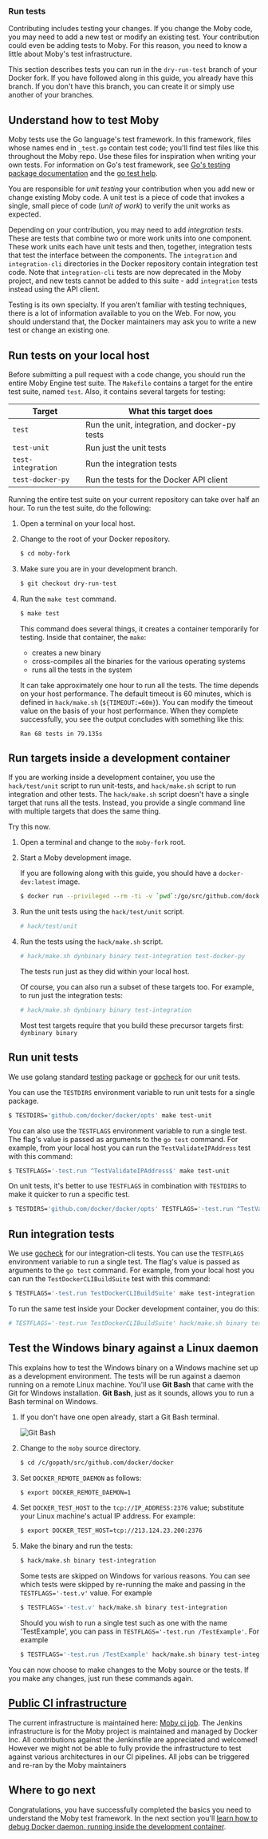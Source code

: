 ### Run tests

Contributing includes testing your changes. If you change the Moby code, you
may need to add a new test or modify an existing test. Your contribution could
even be adding tests to Moby. For this reason, you need to know a little
about Moby's test infrastructure.

This section describes tests you can run in the `dry-run-test` branch of your Docker
fork. If you have followed along in this guide, you already have this branch.
If you don't have this branch, you can create it or simply use another of your
branches.

## Understand how to test Moby

Moby tests use the Go language's test framework. In this framework, files
whose names end in `_test.go` contain test code; you'll find test files like
this throughout the Moby repo. Use these files for inspiration when writing
your own tests. For information on Go's test framework, see <a
href="http://golang.org/pkg/testing/" target="_blank">Go's testing package
documentation</a> and the <a href="http://golang.org/cmd/go/#hdr-Test_packages"
target="_blank">go test help</a>.

You are responsible for _unit testing_ your contribution when you add new or
change existing Moby code. A unit test is a piece of code that invokes a
single, small piece of code (_unit of work_) to verify the unit works as
expected.

Depending on your contribution, you may need to add _integration tests_. These
are tests that combine two or more work units into one component. These work
units each have unit tests and then, together, integration tests that test the
interface between the components. The `integration` and `integration-cli`
directories in the Docker repository contain integration test code.  Note that
`integration-cli` tests are now deprecated in the Moby project, and new tests
cannot be added to this suite - add `integration` tests instead using the API
client.

Testing is its own specialty. If you aren't familiar with testing techniques,
there is a lot of information available to you on the Web. For now, you should
understand that, the Docker maintainers may ask you to write a new test or
change an existing one.

## Run tests on your local host

Before submitting a pull request with a code change, you should run the entire
Moby Engine test suite. The `Makefile` contains a target for the entire test
suite, named `test`. Also, it contains several targets for
testing:

| Target                 | What this target does                          |
| ---------------------- | ---------------------------------------------- |
| `test`                 | Run the unit, integration, and docker-py tests |
| `test-unit`            | Run just the unit tests                        |
| `test-integration`     | Run the integration tests                      |
| `test-docker-py`       | Run the tests for the Docker API client        |

Running the entire test suite on your current repository can take over half an
hour. To run the test suite, do the following:

1.  Open a terminal on your local host.

2.  Change to the root of your Docker repository.

    ```bash
    $ cd moby-fork
    ```

3.  Make sure you are in your development branch.

    ```bash
    $ git checkout dry-run-test
    ```

4.  Run the `make test` command.

    ```bash
    $ make test
    ```

    This command does several things, it creates a container temporarily for
    testing. Inside that container, the `make`:

    * creates a new binary
    * cross-compiles all the binaries for the various operating systems
    * runs all the tests in the system

    It can take approximately one hour to run all the tests. The time depends
    on your host performance. The default timeout is 60 minutes, which is
    defined in `hack/make.sh` (`${TIMEOUT:=60m}`). You can modify the timeout
    value on the basis of your host performance. When they complete
    successfully, you see the output concludes with something like this:

    ```none
    Ran 68 tests in 79.135s
    ```

## Run targets inside a development container

If you are working inside a development container, you use the
`hack/test/unit` script to run unit-tests, and `hack/make.sh` script to run
integration and other tests. The `hack/make.sh` script doesn't
have a single target that runs all the tests. Instead, you provide a single
command line with multiple targets that does the same thing.

Try this now.

1.  Open a terminal and change to the `moby-fork` root.

2.  Start a Moby development image.

    If you are following along with this guide, you should have a
    `docker-dev:latest` image.

    ```bash
    $ docker run --privileged --rm -ti -v `pwd`:/go/src/github.com/docker/docker docker-dev:latest /bin/bash
    ```

3.  Run the unit tests using the `hack/test/unit` script.

    ```bash
    # hack/test/unit
    ```

4.  Run the tests using the `hack/make.sh` script.

    ```bash
    # hack/make.sh dynbinary binary test-integration test-docker-py
    ```

    The tests run just as they did within your local host.

    Of course, you can also run a subset of these targets too. For example, to run
    just the integration tests:

    ```bash
    # hack/make.sh dynbinary binary test-integration
    ```

    Most test targets require that you build these precursor targets first:
    `dynbinary binary`


## Run unit tests

We use golang standard [testing](https://golang.org/pkg/testing/)
package or [gocheck](https://labix.org/gocheck) for our unit tests.

You can use the `TESTDIRS` environment variable to run unit tests for
a single package.

```bash
$ TESTDIRS='github.com/docker/docker/opts' make test-unit
```

You can also use the `TESTFLAGS` environment variable to run a single test. The
flag's value is passed as arguments to the `go test` command. For example, from
your local host you can run the `TestValidateIPAddress` test with this command:

```bash
$ TESTFLAGS='-test.run ^TestValidateIPAddress$' make test-unit
```

On unit tests, it's better to use `TESTFLAGS` in combination with
`TESTDIRS` to make it quicker to run a specific test.

```bash
$ TESTDIRS='github.com/docker/docker/opts' TESTFLAGS='-test.run ^TestValidateIPAddress$' make test-unit
```

## Run integration tests

We use [gocheck](https://labix.org/gocheck) for our integration-cli tests.
You can use the `TESTFLAGS` environment variable to run a single test. The
flag's value is passed as arguments to the `go test` command. For example, from
your local host you can run the `TestDockerCLIBuildSuite` test with this command:

```bash
$ TESTFLAGS='-test.run TestDockerCLIBuildSuite' make test-integration
```

To run the same test inside your Docker development container, you do this:

```bash
# TESTFLAGS='-test.run TestDockerCLIBuildSuite' hack/make.sh binary test-integration
```

## Test the Windows binary against a Linux daemon

This explains how to test the Windows binary on a Windows machine set up as a
development environment. The tests will be run against a daemon
running on a remote Linux machine. You'll use **Git Bash** that came with the
Git for Windows installation. **Git Bash**, just as it sounds, allows you to
run a Bash terminal on Windows.

1.  If you don't have one open already, start a Git Bash terminal.

    ![Git Bash](images/git_bash.png)

2.  Change to the `moby` source directory.

    ```bash
    $ cd /c/gopath/src/github.com/docker/docker
    ```

3.  Set `DOCKER_REMOTE_DAEMON` as follows:

    ```bash
    $ export DOCKER_REMOTE_DAEMON=1
    ```

4.  Set `DOCKER_TEST_HOST` to the `tcp://IP_ADDRESS:2376` value; substitute your
    Linux machine's actual IP address. For example:

    ```bash
    $ export DOCKER_TEST_HOST=tcp://213.124.23.200:2376
    ```

5.  Make the binary and run the tests:

    ```bash
    $ hack/make.sh binary test-integration
    ```
    Some tests are skipped on Windows for various reasons. You can see which
    tests were skipped by re-running the make and passing in the
   `TESTFLAGS='-test.v'` value. For example

    ```bash
    $ TESTFLAGS='-test.v' hack/make.sh binary test-integration
    ```

    Should you wish to run a single test such as one with the name
    'TestExample', you can pass in `TESTFLAGS='-test.run /TestExample'`. For
    example

    ```bash
    $ TESTFLAGS='-test.run /TestExample' hack/make.sh binary test-integration
    ```

You can now choose to make changes to the Moby source or the tests. If you
make any changes, just run these commands again.

## [Public CI infrastructure](ci.docker.com/public)

The current infrastructure is maintained here: [Moby ci job](https://ci.docker.com/public/job/moby).  The Jenkins infrastructure is for the Moby project is maintained and
managed by Docker Inc.  All contributions against the Jenkinsfile are
appreciated and welcomed!  However we might not be able to fully provide the
infrastructure to test against various architectures in our CI pipelines.  All
jobs can be triggered and re-ran by the Moby maintainers

## Where to go next

Congratulations, you have successfully completed the basics you need to
understand the Moby test framework.
In the next section you'll [learn how to debug Docker daemon, running inside the development container](debug.md).
